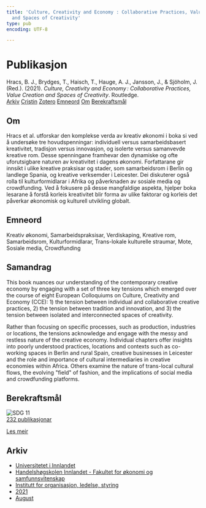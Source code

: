 ```yaml
---
title: 'Culture, Creativity and Economy : Collaborative Practices, Value Creation
  and Spaces of Creativity'
type: pub
encoding: UTF-8

---
```

<h1>Publikasjon</h1>
<article id="csl-bib-container-9GJEB28C" class="csl-bib-container">
  <div class="csl-bib-body"> <div class="csl-entry">Hracs, B. J., Brydges, T., Haisch, T., Hauge, A. J., Jansson, J., &#38; Sjöholm, J. (Red.). (2021). <i>Culture, Creativity and Economy : Collaborative Practices, Value Creation and Spaces of Creativity</i>. Routledge.</div> </div>
  <div class="csl-bib-buttons">
    <a href="#taxonomy-article-9GJEB28C" alt="archive" class="csl-bib-button">Arkiv</a>
    <a href="https://app.cristin.no/results/show.jsf?id=1925277" alt="Cristin" class="csl-bib-button">Cristin</a>
    <a href="http://zotero.org/groups/5881554/items/9GJEB28C" alt="Zotero" class="csl-bib-button">Zotero</a>
    <a href="#keywords-article-9GJEB28C" alt="keywords" class="csl-bib-button">Emneord</a>
    <a href="#about-article-9GJEB28C" alt="about_pub" class="csl-bib-button">Om</a>
    <a href="#sdg-article-9GJEB28C" alt="sdg" class="csl-bib-button">Berekraftsmål</a>
  </div>
  <div id="csl-bib-meta-container-9GJEB28C"></div>
</article>
<div id="csl-bib-meta-9GJEB28C" class="csl-bib-meta">
  <article id="about-article-9GJEB28C" class="about_pub-article">
    <h1>Om</h1>
    Hracs et al. utforskar den komplekse verda av kreativ økonomi i boka si ved å undersøke tre hovudspenningar: individuell versus samarbeidsbasert kreativitet, tradisjon versus innovasjon, og isolerte versus samanvevde kreative rom. Desse spenningane framhevar den dynamiske og ofte uforutsigbare naturen av kreativitet i dagens økonomi. Forfattarane gir innsikt i ulike kreative praksisar og stader, som samarbeidsrom i Berlin og landlege Spania, og kreative verksemder i Leicester. Dei diskuterer også rolla til kulturformidlarar i Afrika og påverknaden av sosiale media og crowdfunding. Ved å fokusere på desse mangfaldige aspekta, hjelper boka lesarane å forstå korleis kreativitet blir forma av ulike faktorar og korleis det påverkar økonomisk og kulturell utvikling globalt.
  </article>
  <article id="keywords-article-9GJEB28C" class="keywords-article">
    <h1>Emneord</h1>
    Kreativ økonomi, Samarbeidspraksisar, Verdiskaping, Kreative rom, Samarbeidsrom, Kulturformidlarar, Trans-lokale kulturelle straumar, Mote, Sosiale media, Crowdfunding
  </article>
  <article id="abstract-article-9GJEB28C" class="abstract-article">
    <h1>Samandrag</h1>
    This book nuances our understanding of the contemporary creative economy by engaging with a set of three key tensions which emerged over the course of eight European Colloquiums on Culture, Creativity and Economy (CCE): 1) the tension between individual and collaborative creative practices, 2) the tension between tradition and innovation, and 3) the tension between isolated and interconnected spaces of creativity. 
 
Rather than focusing on specific processes, such as production, industries or locations, the tensions acknowledge and engage with the messy and restless nature of the creative economy. Individual chapters offer insights into poorly understood practices, locations and contexts such as co-working spaces in Berlin and rural Spain, creative businesses in Leicester and the role and importance of cultural intermediaries in creative economies within Africa. Others examine the nature of trans-local cultural flows, the evolving "field" of fashion, and the implications of social media and crowdfunding platforms.
  </article>
  <article id="sdg-article-9GJEB28C" class="sdg-article">
    <h1>Berekraftsmål</h1>
    <div class="sdg-container"><div id="sdg11" class="sdg">
        <img src="{{< params subfolder >}}images/sdg/sdg11_nn.png" class="image" alt="SDG 11">
        <div class="sdg-overlay">
          <a href="/nn/archive/?key=?sdg=11#archive" class="sdg-publication-count"><span>232</span> publikasjonar</a>
          <p><a href="https://fn.no/om-fn/fns-baerekraftsmaal/baerekraftige-byer-og-lokalsamfunn?lang=nno-NO" class="sdg-read-more">Les meir</a></p>
        </div>
      </div></div>
  </article>
  <article id="taxonomy-article-9GJEB28C" class="taxonomy-article">
    <h1>Arkiv</h1>
    <ul>
      <li>
        <a href="/nn/archive/?key=3DCRN523">Universitetet i Innlandet</a>
      </li>
      <li>
        <a href="/nn/archive/?key=DU8Q9LN9">Handelshøgskolen Innlandet - Fakultet for økonomi og samfunnsvitenskap</a>
      </li>
      <li>
        <a href="/nn/archive/?key=4LUWR3ZM">Institutt for organisasjon, ledelse, styring</a>
      </li>
      <li>
        <a href="/nn/archive/?key=8VQBC64H">2021</a>
      </li>
      <li>
        <a href="/nn/archive/?key=L4PN3CBI">August</a>
      </li>
    </ul>
  </article>
</div>
